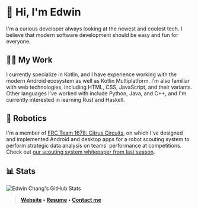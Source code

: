 # 👋 Hi, I'm Edwin

I'm a curious developer always looking at the newest and coolest tech. I believe that modern software development should be easy and fun for everyone.

## 🧑‍💻 My Work

I currently specialize in Kotlin, and I have experience working with the modern Android ecosystem as well as Kotlin Multiplatform. I'm also familiar with web technologies, including HTML, CSS, JavaScript, and their variants. Other languages I've worked with include Python, Java, and C++, and I'm currently interested in learning Rust and Haskell.

## 🤖 Robotics

I'm a member of [FRC Team 1678: Citrus Circuits](https://www.citruscircuits.org), on which I've designed and implemented Android and desktop apps for a robot scouting system to perform strategic data analysis on teams' performance at competitions. Check out [our scouting system whitepaper from last season](https://www.citruscircuits.org/uploads/6/9/3/4/6934550/2023_whitepaper.pdf).

## 📊 Stats

![Edwin Chang's GitHub Stats](https://github-readme-stats.vercel.app/api?username=EdwinChang24&show_icons=true&theme=github_dark&count_private=true)

> **[Website](https://edwinchang.vercel.app/) • [Resume](https://edwinchang.vercel.app/resume.pdf) • [Contact me](mailto:&#101;dwinchang2024@gmail.com)**
